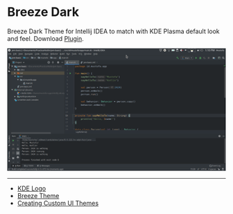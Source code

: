 # Breeze Dark
Breeze Dark Theme for Intellij IDEA to match with KDE Plasma default look and feel. Download [Plugin](https://plugins.jetbrains.com/plugin/13224-breeze-dark/).

![Preview](screenshots/thumbnails.png)

<hr/>

* [KDE Logo](https://kde.org/stuff/clipart.php)
* [Breeze Theme](https://github.com/KDE/breeze)
* [Creating Custom UI Themes](https://www.jetbrains.org/intellij/sdk/docs/reference_guide/ui_themes/themes.html)
